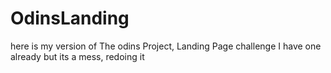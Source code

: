 # OdinsLanding
here is my version of The odins Project, Landing Page challenge
I have one already but its a mess, redoing it
